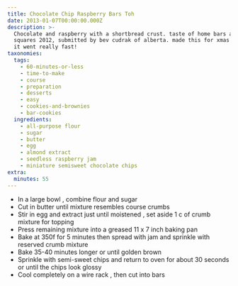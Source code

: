```yaml
---
title: Chocolate Chip Raspberry Bars Toh
date: 2013-01-07T00:00:00.000Z
description: >-
  Chocolate and raspberry with a shortbread crust. taste of home bars and
  squares 2012, submitted by bev cudrak of alberta. made this for xmas trays and
  it went really fast!
taxonomies:
  tags:
    - 60-minutes-or-less
    - time-to-make
    - course
    - preparation
    - desserts
    - easy
    - cookies-and-brownies
    - bar-cookies
  ingredients:
    - all-purpose flour
    - sugar
    - butter
    - egg
    - almond extract
    - seedless raspberry jam
    - miniature semisweet chocolate chips
extra:
  minutes: 55
---
```

 - In a large bowl , combine flour and sugar
 - Cut in butter until mixture resembles course crumbs
 - Stir in egg and extract just until moistened , set aside 1 c of crumb mixture for topping
 - Press remaining mixture into a greased 11 x 7 inch baking pan
 - Bake at 350f for 5 minutes then spread with jam and sprinkle with reserved crumb mixture
 - Bake 35-40 minutes longer or until golden brown
 - Sprinkle with semi-sweet chips and return to oven for about 30 seconds or until the chips look glossy
 - Cool completely on a wire rack , then cut into bars
